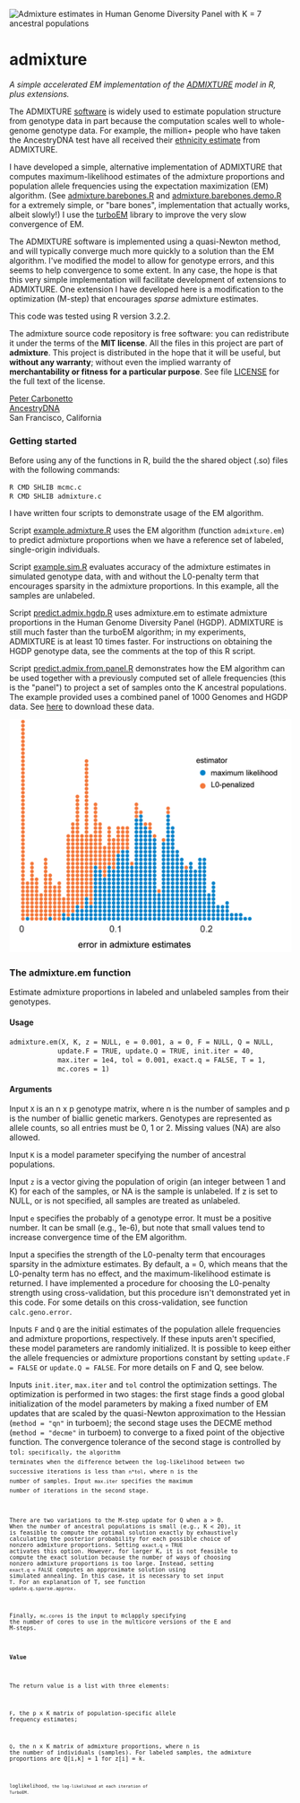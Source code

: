 ![Admixture estimates in Human Genome Diversity Panel with K = 7
  ancestral populations](hgdp.gif)

# admixture

*A simple accelerated EM implementation of the
[ADMIXTURE](http://dx.doi.org/10.1101/gr.094052.109) model in
R, plus extensions.*

The ADMIXTURE
[software](https://www.genetics.ucla.edu/software/admixture/) is
widely used to estimate population structure from genotype data in
part because the computation scales well to whole-genome genotype
data. For example, the million+ people who have taken the AncestryDNA
test have all received their [ethnicity
estimate](http://dna.ancestry.com/resource/whitePaper/AncestryDNA-Ethnicity-White-Paper)
from ADMIXTURE.

I have developed a simple, alternative implementation of ADMIXTURE
that computes maximum-likelihood estimates of the admixture
proportions and population allele frequencies using the expectation
maximization (EM) algorithm. (See
[admixture.barebones.R](R/admixture.barebones.R) and
[admixture.barebones.demo.R](R/admixture.barebones.demo.R) for a
extremely simple, or "bare bones", implementation that actually works,
albeit slowly!) I use the
[turboEM](http://cran.r-project.org/package=turboEM) library to
improve the very slow convergence of EM.

The ADMIXTURE software is implemented using a quasi-Newton method, and
will typically converge much more quickly to a solution than the EM
algorithm. I've modified the model to allow for genotype errors, and
this seems to help convergence to some extent. In any case, the hope
is that this very simple implementation will facilitate development of
extensions to ADMIXTURE. One extension I have developed here is a
modification to the optimization (M-step) that encourages *sparse*
admixture estimates.

This code was tested using R version 3.2.2.

The admixture source code repository is free software: you can
redistribute it under the terms of the **MIT license**. All the files
in this project are part of **admixture**. This project is distributed
in the hope that it will be useful, but **without any warranty**;
without even the implied warranty of **merchantability or fitness for
a particular purpose**. See file [LICENSE](LICENSE) for the full text
of the license.

[Peter Carbonetto](http://www.cs.ubc.ca/spider/pcarbo)<br>
[AncestryDNA](http://dna.ancestry.com)<br>
San Francisco, California

### Getting started

Before using any of the functions in R, build the the shared object
(.so) files with the following commands:

    R CMD SHLIB mcmc.c
    R CMD SHLIB admixture.c

I have written four scripts to demonstrate usage of the EM algorithm.

Script [example.admixture.R](R/example.admixture.R) uses the EM
algorithm (function <code>admixture.em</code>) to predict admixture
proportions when we have a reference set of labeled, single-origin
individuals.

Script [example.sim.R](R/example.sim.R) evaluates accuracy of the
admixture estimates in simulated genotype data, with and without the
L0-penalty term that encourages sparsity in the admixture
proportions. In this example, all the samples are unlabeled.

Script [predict.admix.hgdp.R](R/predict.admix.hgdp.R) uses
admixture.em to estimate admixture proportions in the Human Genome
Diversity Panel (HGDP). ADMIXTURE is still much faster than the
turboEM algorithm; in my experiments, ADMIXTURE is at least 10 times
faster. For instructions on obtaining the HGDP genotype data, see the
comments at the top of this R script.

Script [predict.admix.from.panel.R](R/predict.admix.from.panel.R)
demonstrates how the EM algorithm can be used together with a
previously computed set of allele frequencies (this is the "panel") to
project a set of samples onto the K ancestral populations. The example
provided uses a combined panel of 1000 Genomes and HGDP data. See
[here](http://github.com/Ancestry/cehg16-workshop) to download these
data.

![Admixture estimates in simulated genotype data](example-sim-error.gif)

### The admixture.em function

Estimate admixture proportions in labeled and unlabeled samples from
their genotypes.

#### Usage

    admixture.em(X, K, z = NULL, e = 0.001, a = 0, F = NULL, Q = NULL,
	            update.F = TRUE, update.Q = TRUE, init.iter = 40,
				max.iter = 1e4, tol = 0.001, exact.q = FALSE, T = 1,
				mc.cores = 1)

#### Arguments
				 
Input <code>X</code> is an n x p genotype matrix, where n is the
number of samples and p is the number of biallic genetic
markers. Genotypes are represented as allele counts, so all entries
must be 0, 1 or 2. Missing values (NA) are also allowed.

Input <code>K</code> is a model parameter specifying the number of
ancestral populations.

Input <code>z</code> is a vector giving the population of origin (an
integer between 1 and K) for each of the samples, or NA is the sample
is unlabeled. If z is set to NULL, or is not specified, all samples
are treated as unlabeled.

Input <code>e</code> specifies the probably of a genotype error. It
must be a positive number. It can be small (e.g., 1e-6), but note that
small values tend to increase convergence time of the EM algorithm.

Input </code>a</code> specifies the strength of the L0-penalty term
that encourages sparsity in the admixture estimates. By default, a =
0, which means that the L0-penalty term has no effect, and the
maximum-likelihood estimate is returned. I have implemented a
procedure for choosing the L0-penalty strength using cross-validation,
but this procedure isn't demonstrated yet in this code. For some
details on this cross-validation, see function
<code>calc.geno.error</code>.

Inputs <code>F</code> and <code>Q</code> are the initial estimates of
the population allele frequencies and admixture proportions,
respectively. If these inputs aren't specified, these model parameters
are randomly initialized. It is possible to keep either the allele
frequencies or admixture proportions constant by setting
<code>update.F = FALSE</code> or <code>update.Q = FALSE</code>. For
more details on F and Q, see below.

Inputs <code>init.iter</code>, <code>max.iter</code> and
<code>tol</code> control the optimization settings. The optimization
is performed in two stages: the first stage finds a good global
initialization of the model parameters by making a fixed number of EM
updates that are scaled by the quasi-Newton approximation to the
Hessian (<code>method = "qn"</code> in turboem); the second stage uses
the DECME method (<code>method = "decme"</code> in turboem) to
converge to a fixed point of the objective function. The convergence
tolerance of the second stage is controlled by <code>tol<code>;
specifically, the algorithm terminates when the difference between the
log-likelihood between two successive iterations is less than
<code>n*tol</code>, where n is the number of samples. Input
<code>max.iter</code> specifies the maximum number of iterations in
the second stage.

There are two variations to the M-step update for Q when a > 0. When
the number of ancestral populations is small (e.g., K < 20), it is
feasible to compute the optimal solution exactly by exhaustively
calculating the posterior probability for each possible choice of
nonzero admixture proportions. Setting <code>exact.q = TRUE</code>
activates this option. However, for larger K, it is not feasible to
compute the exact solution because the number of ways of choosing
nonzero admixture proportions is too large. Instead, setting
<code>exact.q = FALSE</code> computes an approximate solution using
simulated annealing. In this case, it is necessary to set input
<code>T</code>. For an explanation of T, see function
<code>update.q.sparse.approx</code>.

Finally, <code>mc.cores</code> is the input to mclapply specifying the
number of cores to use in the multicore versions of the E and M-steps.

#### Value

The return value is a list with three elements:

<code>F</code>, the p x K matrix of population-specific allele
frequency estimates;

<code>Q</code>, the n x K matrix of admixture proportions, where n is the
number of individuals (samples). For labeled samples, the admixture
proportions are Q[i,k] = 1 for z[i] = k.

<code>loglikelihood<code>, the log-likelihood at each iteration of
TurboEM.
